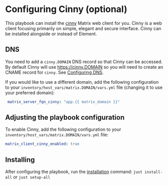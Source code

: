 # Configuring Cinny (optional)

This playbook can install the [cinny](https://github.com/ajbura/cinny) Matrix web client for you.
Cinny is a web client focusing primarily on simple, elegant and secure interface.
Cinny can be installed alongside or instead of Element.

## DNS

You need to add a `cinny.DOMAIN` DNS record so that Cinny can be accessed.
By default Cinny will use https://cinny.DOMAIN so you will need to create an CNAME record
for `cinny`. See [Configuring DNS](configuring-dns.md).

If you would like to use a different domain, add the following configuration to your `inventory/host_vars/matrix.DOMAIN/vars.yml` file (changing it to use your preferred domain):

```yaml
 matrix_server_fqn_cinny: "app.{{ matrix_domain }}"
```

## Adjusting the playbook configuration

To enable Cinny, add the following configuration to your `inventory/host_vars/matrix.DOMAIN/vars.yml` file:

```yaml
matrix_client_cinny_enabled: true
```

## Installing

After configuring the playbook, run the [installation](installing.md) command: `just install-all` or `just setup-all`
